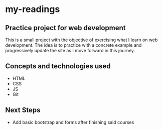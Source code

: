 # my-readings
## Practice project for web development

This is a small project with the objective of exercising what I learn on web development. The idea is to practice with a concrete example and progressively update the site as I move forward in this journey.

## Concepts and technologies used
- HTML
- CSS
- JS
- Git

## Next Steps
- Add basic bootstrap and forms after finishing said courses